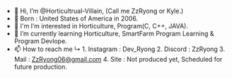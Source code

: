 - 👋 Hi, I’m @Horticultrual-Villain, (Call me ZzRyong or Kyle.)
- 🍰 Born : United States of America in 2006.
- 👀 I'm I’m interested in Horticulture, Program(C, C++, JAVA).
- 🌱 I’m currently learning Horticulture, SmartFarm Program Learning & Program Devlope.
- 📫 How to reach me 
      ↳ 1. Instagram : Dev_Ryong
        2. Discord : ZzRyong
        3. Mail : ZzRyong06@gmail.com
        4. Site : Not produced yet, Scheduled for future production.
